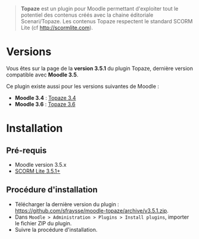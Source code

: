 > **Topaze** est un plugin pour Moodle permettant d'exploiter tout le potentiel des contenus créés avec la chaine éditoriale Scenari/Topaze.
Les contenus Topaze respectent le standard SCORM Lite (cf http://scormlite.com).


# Versions

Vous êtes sur la page de la **version 3.5.1** du plugin Topaze, dernière version compatible avec **Moodle 3.5**.

Ce plugin existe aussi pour les versions suivantes de Moodle :
- **Moodle 3.4** : [Topaze 3.4](http://scormlite.com)
- **Moodle 3.6** : [Topaze 3.6](https://github.com/sfraysse/moodle-topaze/tree/3.6)


# Installation


## Pré-requis

- Moodle version 3.5.x
- [SCORM Lite 3.5.1+](https://github.com/sfraysse/moodle-scormlite/tree/3.5)


## Procédure d'installation

- Télécharger la dernière version du plugin : https://github.com/sfraysse/moodle-topaze/archive/v3.5.1.zip.
- Dans `Moodle > Administration > Plugins > Install plugins`, importer le fichier ZIP du plugin.
- Suivre la procédure d'installation.



